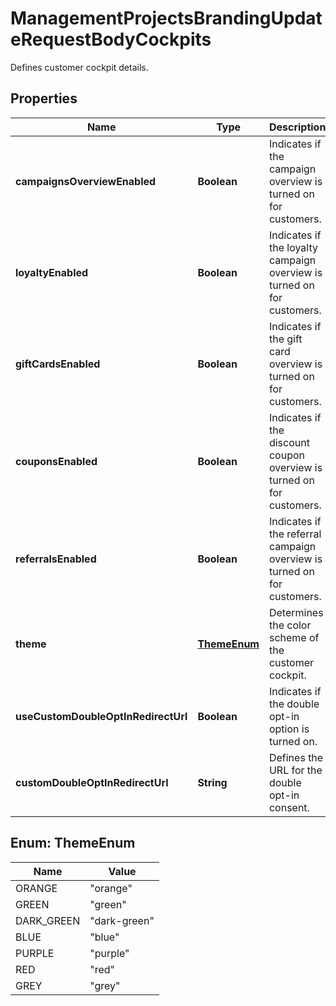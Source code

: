 

# ManagementProjectsBrandingUpdateRequestBodyCockpits

Defines customer cockpit details.

## Properties

| Name | Type | Description |
|------------ | ------------- | ------------- |
|**campaignsOverviewEnabled** | **Boolean** | Indicates if the campaign overview is turned on for customers. |
|**loyaltyEnabled** | **Boolean** | Indicates if the loyalty campaign overview is turned on for customers. |
|**giftCardsEnabled** | **Boolean** | Indicates if the gift card overview is turned on for customers. |
|**couponsEnabled** | **Boolean** | Indicates if the discount coupon overview is turned on for customers. |
|**referralsEnabled** | **Boolean** | Indicates if the referral campaign overview is turned on for customers. |
|**theme** | [**ThemeEnum**](#ThemeEnum) | Determines the color scheme of the customer cockpit. |
|**useCustomDoubleOptInRedirectUrl** | **Boolean** | Indicates if the double opt-in option is turned on. |
|**customDoubleOptInRedirectUrl** | **String** | Defines the URL for the double opt-in consent. |



## Enum: ThemeEnum

| Name | Value |
|---- | -----|
| ORANGE | &quot;orange&quot; |
| GREEN | &quot;green&quot; |
| DARK_GREEN | &quot;dark-green&quot; |
| BLUE | &quot;blue&quot; |
| PURPLE | &quot;purple&quot; |
| RED | &quot;red&quot; |
| GREY | &quot;grey&quot; |



